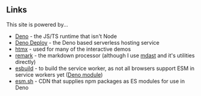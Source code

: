 ## Links

This site is powered by...

- [Deno](https://deno.land) - the JS/TS runtime that isn't Node
- [Deno Deploy](https://deno.com/deploy) - the Deno based serverless hosting
  service
- [htmx](https://htmx.org) - used for many of the interactive demos
- [remark](https://remark.js.org) - the markdown processor (although I use
  [mdast](https://github.com/syntax-tree/mdast) and it's utilities directly)
- [esbuild](https://esbuild.github.io/) - to build the service worker, as not
  all browsers support ESM in service workers yet
  ([Deno module](https://deno.land/x/esbuild))
- [esm.sh](https://esm.sh) - CDN that supplies npm packages as ES modules for
  use in Deno
